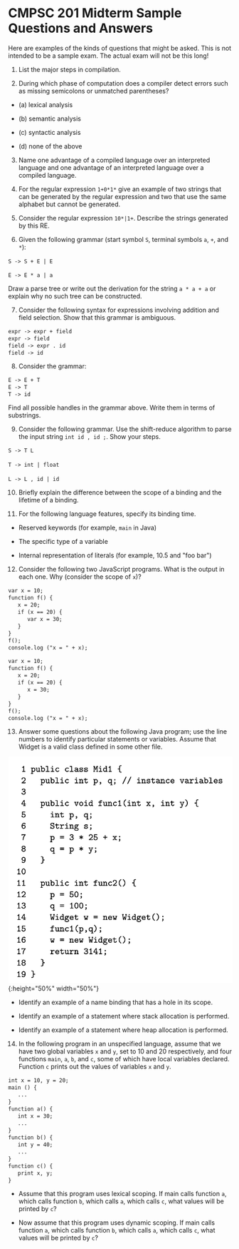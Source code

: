 # CMPSC 201 Midterm Sample Questions and Answers

Here are examples of the kinds of questions that might be asked. This is not intended to be a sample exam. The actual exam will not be this long!

1. List the major steps in compilation.


2. During which phase of computation does a compiler detect errors such as missing semicolons or unmatched parentheses?

  - (a) lexical analysis

  - (b) semantic analysis

  - (c) syntactic analysis

  - (d) none of the above


3. Name one advantage of a compiled language over an interpreted language and one advantage of an interpreted language over a compiled language.


4. For the regular expression `1+0*1*` give an example of two strings that can be generated by the regular expression and two that use the same alphabet but cannot be generated.


5. Consider the regular expression `10*|1+`. Describe the strings generated by this RE.



6. Given the following grammar (start symbol `S`, terminal symbols `a`, `+`, and `*`):

  `S -> S + E | E`

  `E -> E * a | a`

  Draw a parse tree or write out the derivation for the string `a * a + a` or explain why no such tree can be constructed.


7. Consider the following syntax for expressions involving addition and field selection. Show that this grammar is ambiguous.

  ```
  expr -> expr + field
  expr -> field
  field -> expr . id
  field -> id
  ```


8. Consider the grammar:

  ```
  E -> E + T
  E -> T
  T -> id
  ```

  Find all possible handles in the grammar above. Write them in terms of substrings.


9. Consider the following grammar. Use the shift-reduce algorithm to parse the input string `int id , id ;`. Show your steps.

  ```
  S -> T L

  T -> int | float

  L -> L , id | id
  ```


10. Briefly explain the difference between the scope of a binding and the lifetime of a binding.



11. For the following language features, specify its binding time.

  - Reserved keywords (for example, `main` in Java)


  - The specific type of a variable


  - Internal representation of literals (for example, 10.5 and "foo bar")



12. Consider the following two JavaScript programs. What is the output in each one. Why (consider the scope of `x`)?

  ```
  var x = 10;
  function f() {
     x = 20;
     if (x == 20) {
        var x = 30;
     }
  }
  f();
  console.log ("x = " + x);
  ```


  ```
  var x = 10;
  function f() {
     x = 20;
     if (x == 20) {
        x = 30;
     }
  }
  f();
  console.log ("x = " + x);
  ```


13. Answer some questions about the following Java program; use the line numbers to identify particular statements or variables. Assume that Widget is a valid class defined in some other file.

  ![Widget Class](/images/widget.png){:height="50%" width="50%"}

  - Identify an example of a name binding that has a hole in its scope.


  - Identify an example of a statement where stack allocation is performed.


  - Identify an example of a statement where heap allocation is performed.


14. In the following program in an unspecified language, assume that we have two global variables `x` and `y`, set to 10 and 20 respectively, and four functions `main`, `a`, `b`, and `c`, some of which have local variables declared. Function `c` prints out the values of variables `x` and `y`.

  ```
  int x = 10, y = 20;
  main () {
     ...
  }
  function a() {
     int x = 30;
     ...
  }
  function b() {
     int y = 40;
     ...
  }
  function c() {
     print x, y;
  }
  ```

  - Assume that this program uses lexical scoping. If main calls function `a`, which calls function `b`, which calls `a`, which calls `c`, what values will be printed by `c`?


  - Now assume that this program uses dynamic scoping. If main calls function `a`, which calls function `b`, which calls `a`, which calls `c`, what values will be printed by `c`?

